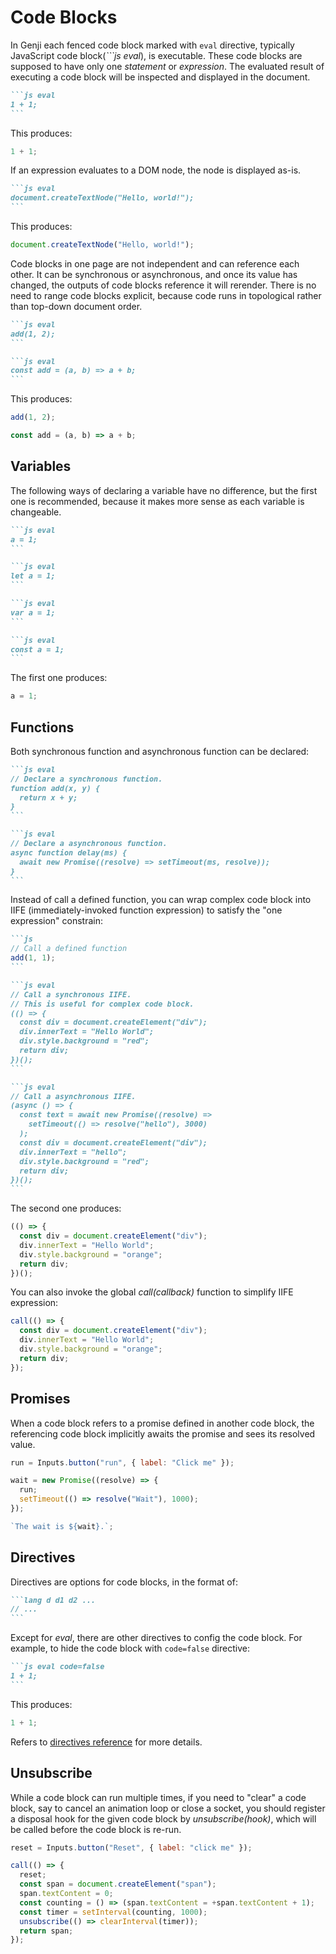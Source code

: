 # Code Blocks

In Genji each fenced code block marked with `eval` directive, typically JavaScript code block(_\`\`\`js eval_), is executable. These code blocks are supposed to have only one _statement_ or _expression_. The evaluated result of executing a code block will be inspected and displayed in the document.

````md
```js eval
1 + 1;
```
````

This produces:

```js eval
1 + 1;
```

If an expression evaluates to a DOM node, the node is displayed as-is.

````md
```js eval
document.createTextNode("Hello, world!");
```
````

This produces:

```js eval
document.createTextNode("Hello, world!");
```

Code blocks in one page are not independent and can reference each other. It can be synchronous or asynchronous, and once its value has changed, the outputs of code blocks reference it will rerender. There is no need to range code blocks explicit, because code runs in topological rather than top-down document order.

````md
```js eval
add(1, 2);
```

```js eval
const add = (a, b) => a + b;
```
````

This produces:

```js eval
add(1, 2);
```

```js eval
const add = (a, b) => a + b;
```

## Variables

The following ways of declaring a variable have no difference, but the first one is recommended, because it makes more sense as each variable is changeable.

````md
```js eval
a = 1;
```

```js eval
let a = 1;
```

```js eval
var a = 1;
```

```js eval
const a = 1;
```
````

The first one produces:

```js eval
a = 1;
```

## Functions

Both synchronous function and asynchronous function can be declared:

````md
```js eval
// Declare a synchronous function.
function add(x, y) {
  return x + y;
}
```

```js eval
// Declare a asynchronous function.
async function delay(ms) {
  await new Promise((resolve) => setTimeout(ms, resolve));
}
```
````

Instead of call a defined function, you can wrap complex code block into IIFE (immediately-invoked function expression) to satisfy the "one expression" constrain:

````md
```js
// Call a defined function
add(1, 1);
```

```js eval
// Call a synchronous IIFE.
// This is useful for complex code block.
(() => {
  const div = document.createElement("div");
  div.innerText = "Hello World";
  div.style.background = "red";
  return div;
})();
```

```js eval
// Call a asynchronous IIFE.
(async () => {
  const text = await new Promise((resolve) =>
    setTimeout(() => resolve("hello"), 3000)
  );
  const div = document.createElement("div");
  div.innerText = "hello";
  div.style.background = "red";
  return div;
})();
```
````

The second one produces:

```js eval
(() => {
  const div = document.createElement("div");
  div.innerText = "Hello World";
  div.style.background = "orange";
  return div;
})();
```

You can also invoke the global _call(callback)_ function to simplify IIFE expression:

```js eval
call(() => {
  const div = document.createElement("div");
  div.innerText = "Hello World";
  div.style.background = "orange";
  return div;
});
```

## Promises

When a code block refers to a promise defined in another code block, the referencing code block implicitly awaits the promise and sees its resolved value.

```js eval code=false
run = Inputs.button("run", { label: "Click me" });
```

```js eval
wait = new Promise((resolve) => {
  run;
  setTimeout(() => resolve("Wait"), 1000);
});
```

```js eval
`The wait is ${wait}.`;
```

## Directives

Directives are options for code blocks, in the format of:

````md
```lang d d1 d2 ...
// ...
```
````

Except for _eval_, there are other directives to config the code block. For example, to hide the code block with `code=false` directive:

````md
```js eval code=false
1 + 1;
```
````

This produces:

```js eval code=false
1 + 1;
```

Refers to [directives reference](/reference/directives) for more details.

## Unsubscribe

While a code block can run multiple times, if you need to "clear" a code block, say to cancel an animation loop or close a socket, you should register a disposal hook for the given code block by _unsubscribe(hook)_, which will be called before the code block is re-run.

```js eval code=false
reset = Inputs.button("Reset", { label: "click me" });
```

```js eval
call(() => {
  reset;
  const span = document.createElement("span");
  span.textContent = 0;
  const counting = () => (span.textContent = +span.textContent + 1);
  const timer = setInterval(counting, 1000);
  unsubscribe(() => clearInterval(timer));
  return span;
});
```
